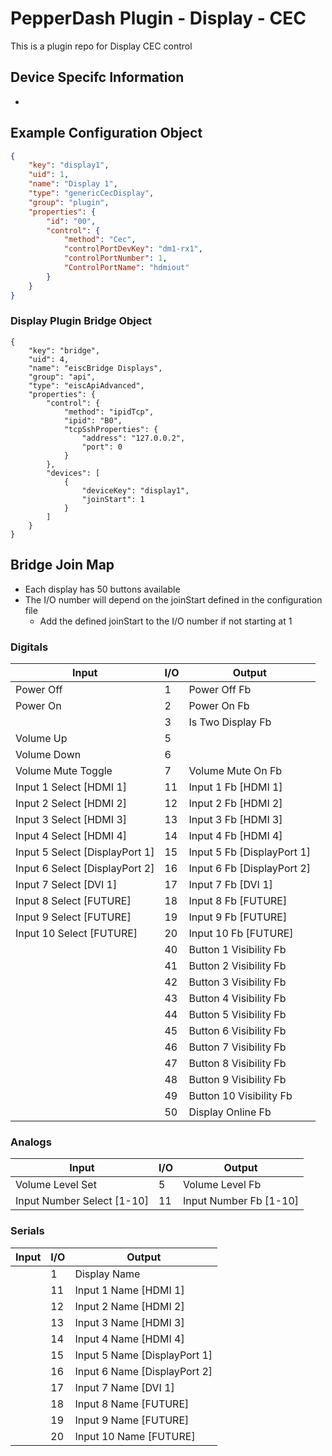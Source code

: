 # PepperDash Plugin - Display - CEC

This is a plugin repo for Display CEC control

## Device Specifc Information

-


## Example Configuration Object

```JSON
{
	"key": "display1",
	"uid": 1,
	"name": "Display 1",
	"type": "genericCecDisplay",
	"group": "plugin",
	"properties": {
		"id": "00",
		"control": {
			"method": "Cec",
			"controlPortDevKey": "dm1-rx1",
			"controlPortNumber": 1,
			"ControlPortName": "hdmiout"
		}
	}
}
```

### Display Plugin Bridge Object

```
{
	"key": "bridge",
	"uid": 4,
	"name": "eiscBridge Displays",
	"group": "api",
	"type": "eiscApiAdvanced",
	"properties": {
		"control": {
			"method": "ipidTcp",
			"ipid": "B0",
			"tcpSshProperties": {
				"address": "127.0.0.2",
				"port": 0
			}
		},
		"devices": [
			{
				"deviceKey": "display1",
				"joinStart": 1
			}
		]
	}
}
```

## Bridge Join Map

- Each display has 50 buttons available
- The I/O number will depend on the joinStart defined in the configuration file
  - Add the defined joinStart to the I/O number if not starting at 1

### Digitals

| Input                          | I/O | Output                     |
| ------------------------------ | --- | -------------------------- |
| Power Off                      | 1   | Power Off Fb               |
| Power On                       | 2   | Power On Fb                |
|                                | 3   | Is Two Display Fb          |
| Volume Up                      | 5   |                            |
| Volume Down                    | 6   |                            |
| Volume Mute Toggle             | 7   | Volume Mute On Fb          |
| Input 1 Select [HDMI 1]        | 11  | Input 1 Fb [HDMI 1]        |
| Input 2 Select [HDMI 2]        | 12  | Input 2 Fb [HDMI 2]        |
| Input 3 Select [HDMI 3]        | 13  | Input 3 Fb [HDMI 3]        |
| Input 4 Select [HDMI 4]        | 14  | Input 4 Fb [HDMI 4]        |
| Input 5 Select [DisplayPort 1] | 15  | Input 5 Fb [DisplayPort 1] |
| Input 6 Select [DisplayPort 2] | 16  | Input 6 Fb [DisplayPort 2] |
| Input 7 Select [DVI 1]         | 17  | Input 7 Fb [DVI 1]         |
| Input 8 Select [FUTURE]        | 18  | Input 8 Fb [FUTURE]        |
| Input 9 Select [FUTURE]        | 19  | Input 9 Fb [FUTURE]        |
| Input 10 Select [FUTURE]       | 20  | Input 10 Fb [FUTURE]       |
|                                | 40  | Button 1 Visibility Fb     |
|                                | 41  | Button 2 Visibility Fb     |
|                                | 42  | Button 3 Visibility Fb     |
|                                | 43  | Button 4 Visibility Fb     |
|                                | 44  | Button 5 Visibility Fb     |
|                                | 45  | Button 6 Visibility Fb     |
|                                | 46  | Button 7 Visibility Fb     |
|                                | 47  | Button 8 Visibility Fb     |
|                                | 48  | Button 9 Visibility Fb     |
|                                | 49  | Button 10 Visibility Fb    |
|                                | 50  | Display Online Fb          |

### Analogs

| Input                      | I/O | Output                 |
| -------------------------- | --- | ---------------------- |
| Volume Level Set           | 5   | Volume Level Fb        |
| Input Number Select [1-10] | 11  | Input Number Fb [1-10] |

### Serials

| Input | I/O | Output                       |
| ----- | --- | ---------------------------- |
|       | 1   | Display Name                 |
|       | 11  | Input 1 Name [HDMI 1]        |
|       | 12  | Input 2 Name [HDMI 2]        |
|       | 13  | Input 3 Name [HDMI 3]        |
|       | 14  | Input 4 Name [HDMI 4]        |
|       | 15  | Input 5 Name [DisplayPort 1] |
|       | 16  | Input 6 Name [DisplayPort 2] |
|       | 17  | Input 7 Name [DVI 1]         |
|       | 18  | Input 8 Name [FUTURE]        |
|       | 19  | Input 9 Name [FUTURE]        |
|       | 20  | Input 10 Name [FUTURE]       |
